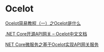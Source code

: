 # Ocelot

[Ocelot简易教程（一）之Ocelot是什么](http://www.cnblogs.com/yilezhu/p/9557375.html)

[.NET Core开源API网关 – Ocelot中文文档](https://www.cnblogs.com/jesse2013/p/net-core-apigateway-ocelot-docs.html)

[NET Core微服务之基于Ocelot实现API网关服务](https://www.cnblogs.com/edisonchou/p/api_gateway_ocelot_foundation_01.html)